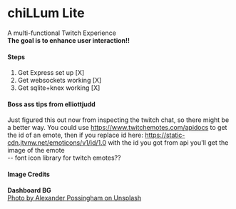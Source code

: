# chiLLum Lite
A multi-functional Twitch Experience  
**The goal is to enhance user interaction!!**  

#### Steps
1. Get Express set up [X]  
2. Get websockets working [X]  
3. Get sqlite+knex working [X]  


#### Boss ass tips from elliottjudd
Just figured this out now from inspecting the twitch chat, so there might be a better way. You could use https://www.twitchemotes.com/apidocs to get the id of an emote, then if you replace id here: https://static-cdn.jtvnw.net/emoticons/v1/id/1.0 with the id you got from api you'll get the image of the emote  
-- font icon library for twitch emotes??

#### Image Credits
**Dashboard BG**  
[Photo by Alexander Possingham on Unsplash](https://unsplash.com/photos/nb04de6m0rM)
